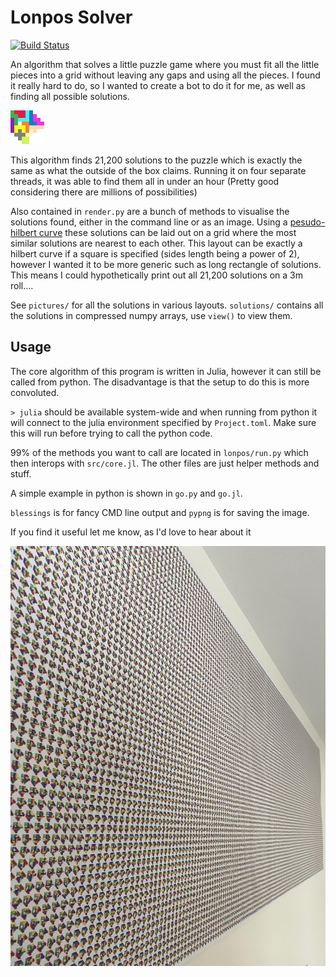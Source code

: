 # Lonpos Solver

[![Build Status](https://github.com/jrzingel/Lonpos.jl/actions/workflows/CI.yml/badge.svg?branch=julia)](https://github.com/jrzingel/lonpos/actions/workflows/CI.yml?query=branch%3Ajulia)

An algorithm that solves a little puzzle game where you must fit all the little pieces into a grid without
leaving any gaps and using all the pieces. I found it really hard to do, so I wanted to create a bot to do it for me,
as well as finding all possible solutions.

![my favourite solution](pictures/single.png)

This algorithm finds 21,200 solutions to the puzzle which is exactly the same as what the outside of the box claims.
Running it on four separate threads, it was able to find them all in under an hour
(Pretty good considering there are millions of possibilities)

Also contained in `render.py` are a bunch of methods to visualise the solutions found, either in the command line or as an image.
Using a [pesudo-hilbert curve](https://gist.github.com/vobenhen/c4455327589094c277e16641d6f4b7ab) these solutions can be laid
out on a grid where the most similar solutions are nearest to each other. This layout can be exactly a hilbert curve if a square is specified (sides length being a power of 2),
however I wanted it to be more generic such as long rectangle of solutions. This means I could hypothetically print out all 21,200 solutions on a 3m roll.... 

See `pictures/` for all the solutions in various layouts. `solutions/` contains all the solutions in compressed numpy arrays, use `view()` to view them.

## Usage
The core algorithm of this program is written in Julia, however it can still be called from python. The disadvantage is that the setup to do this is more convoluted. 

`> julia` should be available system-wide and when running from python it will connect to the julia environment specified by `Project.toml`. Make sure this will run before trying to call the python code.

99% of the methods you want to call are located in `lonpos/run.py` which then interops with `src/core.jl`. The other files are just helper methods and stuff.

A simple example in python is shown in `go.py` and `go.jl`.

`blessings` is for fancy CMD line output and `pypng` is for saving the image.

If you find it useful let me know, as I'd love to hear about it

![all solutions printed](pictures/printed.jpg)